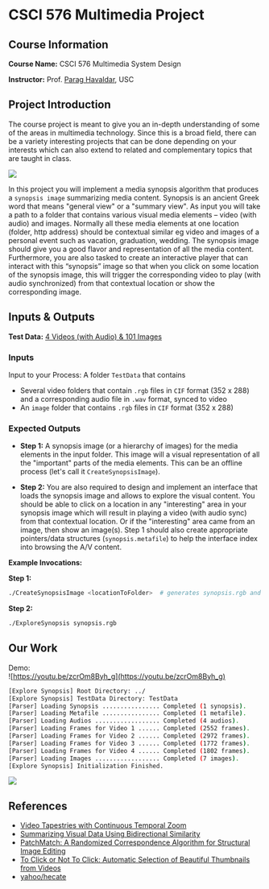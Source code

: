 # CSCI 576 Multimedia Project

## Course Information

**Course Name:** CSCI 576 Multimedia System Design

**Instructor:** Prof. [Parag Havaldar](https://viterbi.usc.edu/directory/faculty/Havaldar/Parag), USC

## Project Introduction

The course project is meant to give you an in-depth understanding of some of the areas in multimedia technology. Since this is a broad field, there can be a variety interesting projects that can be done depending on your interests which can also extend to related and complementary topics that are taught in class.

![](https://bloggg-1254259681.cos.na-siliconvalley.myqcloud.com/lbika.jpg)

In this project you will implement a media synopsis algorithm that produces a `synopsis image` summarizing media content. Synopsis is an ancient Greek word that means "general view" or a "summary view". As input you will take a path to a folder that contains various visual media elements – video (with audio) and images. Normally all these media elements at one location (folder, http address) should be contextual similar eg video and images of a personal event such as vacation, graduation, wedding. The synopsis image should give you a good flavor and representation of all the media content. Furthermore, you are also tasked to create an interactive player that can interact with this “synopsis” image so that when you click on some location of the synopsis image, this will trigger the corresponding video to play (with audio synchronized) from that contextual location or show the corresponding image.

## Inputs & Outputs

**Test Data:** [4 Videos (with Audio) & 101 Images](https://drive.google.com/open?id=187jHl3xKqodh23bXMYFABelu1HS8Oekt)

### Inputs

Input to your Process: A folder `TestData` that contains

- Several video folders that contain `.rgb` files in `CIF` format (352 x 288) and a corresponding audio file in `.wav` format, synced to video
- An `image` folder that contains `.rgb` files in `CIF` format (352 x 288)

### Expected Outputs

- **Step 1:** A synopsis image (or a hierarchy of images) for the media elements in the
input folder. This image will a visual representation of all the "important" parts of the media elements. This can be an offline process (let's call it `CreateSynopsisImage`).

- **Step 2:** You are also required to design and implement an interface that loads the synopsis image and allows to explore the visual content. You should be able to click on a location in any "interesting" area in your synopsis image which will result in playing a video (with audio sync) from that contextual location. Or if the "interesting" area came from an image, then show an image(s). Step 1 should also create appropriate pointers/data structures (`synopsis.metafile`) to help the interface index into browsing the A/V content.

**Example Invocations:**

**Step 1:**

```sh
./CreateSynopsisImage <locationToFolder>  # generates synopsis.rgb and synopsis.metafile
```

**Step 2:**

```sh
./ExploreSynopsis synopsis.rgb
```

## Our Work

Demo:  
![https://youtu.be/zcrOm8Byh_g](https://youtu.be/zcrOm8Byh_g)  

```sh
[Explore Synopsis] Root Directory: ../
[Explore Synopsis] TestData Directory: TestData
[Parser] Loading Synopsis ................ Completed (1 synopsis).
[Parser] Loading Metafile ................ Completed (1 metafile).
[Parser] Loading Audios .................. Completed (4 audios).
[Parser] Loading Frames for Video 1 ...... Completed (2552 frames).
[Parser] Loading Frames for Video 2 ...... Completed (2972 frames).
[Parser] Loading Frames for Video 3 ...... Completed (1772 frames).
[Parser] Loading Frames for Video 4 ...... Completed (1802 frames).
[Parser] Loading Images .................. Completed (7 images).
[Explore Synopsis] Initialization Finished.
```

![](https://bloggg-1254259681.cos.na-siliconvalley.myqcloud.com/9e6im.png)


## References

- [Video Tapestries with Continuous Temporal Zoom](http://www.cs.princeton.edu/gfx/pubs/Barnes_2010_VTW/index.php)
- [Summarizing Visual Data Using Bidirectional Similarity](http://www.wisdom.weizmann.ac.il/~vision/VisualSummary.html)
- [PatchMatch: A Randomized Correspondence Algorithm for Structural Image Editing](https://gfx.cs.princeton.edu/pubs/Barnes_2009_PAR/index.php)
- [To Click or Not To Click: Automatic Selection of Beautiful Thumbnails from Videos](https://arxiv.org/abs/1609.01388)
- [yahoo/hecate](https://github.com/yahoo/hecate)
